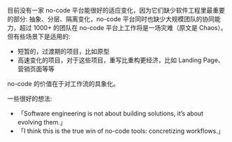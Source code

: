 目前没有一家 no-code 平台能很好的适应变化，因为它们缺少软件工程里最重要的部分: 抽象、分层、隔离变化，no-code 平台同时也缺少大规模团队的协同能力，超过 1000+ 的团队在 no-code 平台上工作将是一场灾难（原文是 Chaos）。但有些场景下是适用的:

* 短暂的，过渡期的项目，比如原型
* 高速变化的项目，对于这些项目，重写比重构更经济，比如 Landing Page、营销页面等等

no-code 的价值在于对工作流的具象化。

一些很好的想法:

* 「Software engineering is not about building solutions, it’s about evolving them.」
* 「I think this is the true win of no-code tools: concretizing workflows.」
